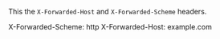 This the `X-Forwarded-Host` and `X-Forwarded-Scheme` headers.

X-Forwarded-Scheme: http
X-Forwarded-Host: example.com
